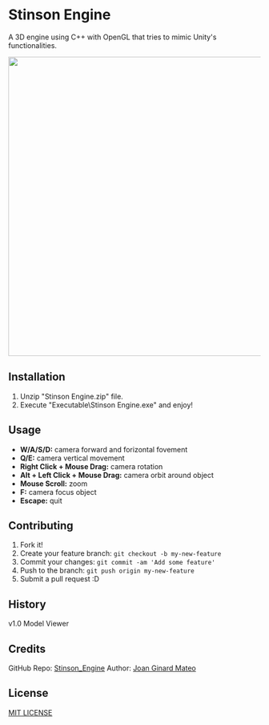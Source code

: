 # Stinson Engine

A 3D engine using C++ with OpenGL that tries to mimic Unity's functionalities.

<p align="center">
  <img width="1200" height="597" src="https://github.com/JoanStinson/Stinson_Engine/blob/master/preview.gif">
 </p>

## Installation

1. Unzip "Stinson Engine.zip" file.
2. Execute "Executable\Stinson Engine.exe" and enjoy!

## Usage

- **W/A/S/D:** camera forward and forizontal fovement
- **Q/E:** camera vertical movement
- **Right Click + Mouse Drag:** camera rotation
- **Alt + Left Click + Mouse Drag:** camera orbit around object
- **Mouse Scroll:** zoom
- **F:** camera focus object
- **Escape:** quit

## Contributing

1. Fork it!
2. Create your feature branch: `git checkout -b my-new-feature`
3. Commit your changes: `git commit -am 'Add some feature'`
4. Push to the branch: `git push origin my-new-feature`
5. Submit a pull request :D

## History

v1.0
Model Viewer

## Credits

GitHub Repo: [Stinson_Engine](https://github.com/JoanStinson/Stinson_Engine)
Author: [Joan Ginard Mateo](https://github.com/JoanStinson)

## License

[MIT LICENSE](https://github.com/JoanStinson/Stinson_Engine/blob/master/LICENSE)
